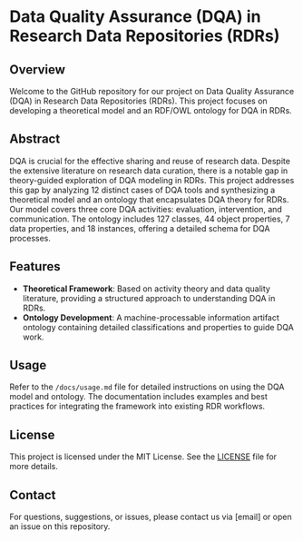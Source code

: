 # Data Quality Assurance (DQA) in Research Data Repositories (RDRs)

## Overview
Welcome to the GitHub repository for our project on Data Quality Assurance (DQA) in Research Data Repositories (RDRs). This project focuses on developing a theoretical model and an RDF/OWL ontology for DQA in RDRs.

## Abstract
DQA is crucial for the effective sharing and reuse of research data. Despite the extensive literature on research data curation, there is a notable gap in theory-guided exploration of DQA modeling in RDRs. This project addresses this gap by analyzing 12 distinct cases of DQA tools and synthesizing a theoretical model and an ontology that encapsulates DQA theory for RDRs. Our model covers three core DQA activities: evaluation, intervention, and communication. The ontology includes 127 classes, 44 object properties, 7 data properties, and 18 instances, offering a detailed schema for DQA processes.

## Features
- **Theoretical Framework**: Based on activity theory and data quality literature, providing a structured approach to understanding DQA in RDRs.
- **Ontology Development**: A machine-processable information artifact ontology containing detailed classifications and properties to guide DQA work.

## Usage
Refer to the `/docs/usage.md` file for detailed instructions on using the DQA model and ontology. The documentation includes examples and best practices for integrating the framework into existing RDR workflows.

## License
This project is licensed under the MIT License. See the [LICENSE](LICENSE) file for more details.

## Contact
For questions, suggestions, or issues, please contact us via [email] or open an issue on this repository.
